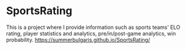 # SportsRating
This is a project where I provide information such as sports teams' ELO rating, player statistics and analytics, pre/in/post-game analytics, win probability.
https://summerbulgaris.github.io/SportsRating/
